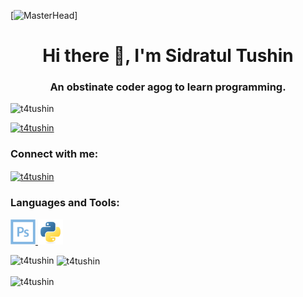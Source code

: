 [![MasterHead](https://static01.nyt.com/images/2021/02/28/business/02Techfix-illo/01Techfix-illo-jumbo.gif?quality=75&auto=webp)]
<h1 align="center">Hi there 👋, I'm Sidratul Tushin</h1>
<h3 align="center">An obstinate coder agog to learn programming.</h3>


<p align="left"> <img src="https://komarev.com/ghpvc/?username=t4tushin&label=Profile%20views&color=0e75b6&style=flat" alt="t4tushin" /> </p>

<p align="left"> <a href="https://github.com/ryo-ma/github-profile-trophy"><img src="https://github-profile-trophy.vercel.app/?username=t4tushin" alt="t4tushin" /></a> </p>

<h3 align="left">Connect with me:</h3>
<p align="left">
<a href="https://instagram.com/t4tushin" target="blank"><img align="center" src="https://raw.githubusercontent.com/rahuldkjain/github-profile-readme-generator/master/src/images/icons/Social/instagram.svg" alt="t4tushin" height="30" width="40" /></a>
</p>

<h3 align="left">Languages and Tools:</h3>
<p align="left"> <a href="https://www.photoshop.com/en" target="_blank" rel="noreferrer"> <img src="https://raw.githubusercontent.com/devicons/devicon/master/icons/photoshop/photoshop-line.svg" alt="photoshop" width="40" height="40"/> </a> <a href="https://www.python.org" target="_blank" rel="noreferrer"> <img src="https://raw.githubusercontent.com/devicons/devicon/master/icons/python/python-original.svg" alt="python" width="40" height="40"/> </a> </p>

<p><img align="left" src="https://github-readme-stats.vercel.app/api/top-langs?username=t4tushin&show_icons=true&locale=en&layout=compact" alt="t4tushin" /></p>

<p>&nbsp;<img align="center" src="https://github-readme-stats.vercel.app/api?username=t4tushin&show_icons=true&locale=en" alt="t4tushin" /></p>

<p><img align="center" src="https://github-readme-streak-stats.herokuapp.com/?user=t4tushin&" alt="t4tushin" /></p>
